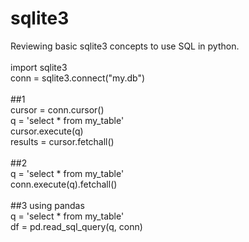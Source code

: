 # sqlite3

Reviewing basic sqlite3 concepts to use SQL in python.<br />
<br />
import sqlite3 <br/>
conn = sqlite3.connect("my.db") <br />
<br />
##1<br />
cursor = conn.cursor()<br />
q = 'select * from my_table'<br />
cursor.execute(q)<br />
results = cursor.fetchall()<br />
<br />
##2<br />
q = 'select * from my_table'<br />
conn.execute(q).fetchall()<br />
<br />
##3 using pandas<br />
q = 'select * from my_table'<br />
df = pd.read_sql_query(q, conn)<br />

